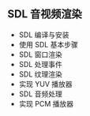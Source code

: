 ## SDL 音视频渲染

- SDL 编译与安装
- 使用 SDL 基本步骤
- SDL 窗口渲染
- SDL 处理事件
- SDL 纹理渲染
- 实现 YUV 播放器
- SDL 音频处理
- 实现 PCM 播放器